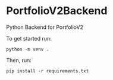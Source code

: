 # PortfolioV2Backend
Python Backend for PortfolioV2

To get started run:
```
python -m venv .
```
Then, run:
```
pip install -r requirements.txt
```
